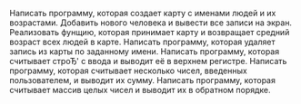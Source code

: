 Написать программу, которая создает карту с именами людей и их возрастами. Добавить нового
человека и вывести все записи на экран.
Реализовать фунщию, которая принимает карту и возвращает средний возраст всех людей в карте.
Написать программу, которая удаляет запись из карты по заданному имени.
Написать программу, которая считывает строЂ' с ввода и выводит её в верхнем регистре.
Написать программу, которая считывает несколько чисел, введенных пользователем, и выводит их
сумму.
Написать программу, которая считывает массив целых чисел и выводит их в обратном порядке.
